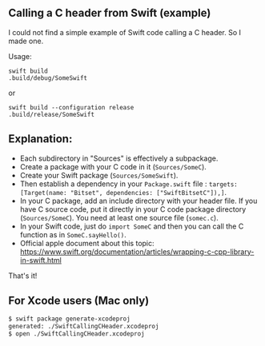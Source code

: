 ## Calling a C header from Swift (example) 

I could not find a simple example of Swift code calling a C header. So I made one.

Usage:

```
swift build
.build/debug/SomeSwift
```
or

```
swift build --configuration release
.build/release/SomeSwift
```

## Explanation:

- Each subdirectory in "Sources" is effectively a subpackage.
- Create a package with your C code in it (``Sources/SomeC``).
- Create your Swift package (``Sources/SomeSwift``).
- Then establish a dependency in your ``Package.swift`` file : ``targets: [Target(name: "Bitset", dependencies: ["SwiftBitsetC"]),]``.
- In your C package, add an include directory with your header file. If you have C source code, put it directly in your C code package directory (``Sources/SomeC``). You need at least one source file (``somec.c``).
- In your Swift code, just do ``import SomeC`` and then you can call the C function as in ``SomeC.sayHello()``.
- Official apple document about this topic: https://www.swift.org/documentation/articles/wrapping-c-cpp-library-in-swift.html

That's it!

## For Xcode users (Mac only)

```bash
$ swift package generate-xcodeproj
generated: ./SwiftCallingCHeader.xcodeproj
$ open ./SwiftCallingCHeader.xcodeproj
```


